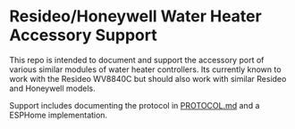 # Resideo/Honeywell Water Heater Accessory Support

This repo is intended to document and support the accessory port of various
similar modules of water heater controllers. Its currently known to work with
the Resideo WV8840C but should also work with similar Resideo and Honeywell
models.

Support includes documenting the protocol in [PROTOCOL.md](PROTOCOL.md) and
a ESPHome implementation.
